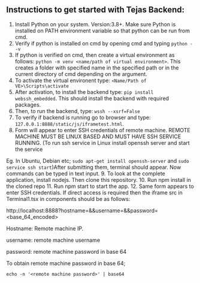 ## Instructions to get started with Tejas Backend:

1. Install Python on your system. Version:3.8+. Make sure Python is installed on PATH environment variable so that python can be run from cmd.
2. Verify if python is installed on cmd by opening cmd and typing ``python --v``
3. If python is verified on cmd, then create a virtual environment as follows: ``python -m venv <name/path of virtual environment>``. This creates a folder with specified name in the specified path or in the current directory of cmd depending on the argument.
4. To activate the virtual environent type: ``<Name/Path of VE>\Scripts\activate``
5. After activation, to install the backend type: ``pip install webssh_embedded``. This should install the backend with required packages.
6. Then, to run the backend, type: ``wssh --xsrf=False``
7. To verify if backend is running go to browser and type: ``127.0.0.1:8888/static/js/iframetest.html``.
8. Form will appear to enter SSH credentials of remote machine. REMOTE MACHINE MUST BE LINUX BASED AND MUST HAVE SSH SERVICE RUNNING. (To run ssh service in Linux install openssh server and start the service

Eg. In Ubuntu, Debian etc; ``sudo apt-get install openssh-server`` and ``sudo service ssh start``)After submitting them, terminal should appear. Now commands can be typed in text input.
9. To look at the complete application, install nodejs. Then clone this repository.
10. Run npm install in the cloned repo
11. Run npm start to start the app.
12. Same form appears to enter SSH credentials. If direct access is required then the iframe src in Terminal1.tsx in components should be as follows:

http://localhost:8888?hostname=<hostname>&&username=<username>&&password=<base_64_encoded>

Hostname: Remote machine IP.

username: remote machine username

password: remote machine password in base 64

To obtain remote machine password in base 64;

``echo -n '<remote machine password>' | base64``
